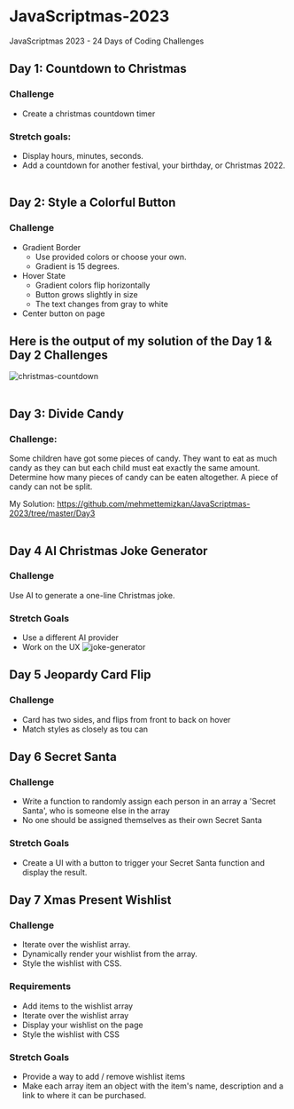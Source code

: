 # JavaScriptmas-2023

JavaScriptmas 2023 - 24 Days of Coding Challenges

## Day 1: Countdown to Christmas
### Challenge
* Create a christmas countdown timer
### Stretch goals:
* Display hours, minutes, seconds.
* Add a countdown for another festival, your birthday, or Christmas 2022.
<br> <br>


## Day 2: Style a Colorful Button
### Challenge
* Gradient Border
  * Use provided colors or choose your own.
  * Gradient is 15 degrees.
* Hover State
  * Gradient colors flip horizontally
  * Button grows slightly in size
  * The text changes from gray to white
* Center button on page

## Here is the output of my solution of the Day 1 & Day 2 Challenges
![christmas-countdown](https://github.com/mehmettemizkan/JavaScriptmas-2023/assets/56386597/7d212789-f8a7-4292-99a9-bb298081c861) <br> <br>

## Day 3: Divide Candy
### Challenge:
Some children have got some pieces of candy. They want to eat as much candy as they can but each child must eat exactly the same amount. Determine how many pieces of candy can be eaten altogether. A piece of candy can not be split.

My Solution: https://github.com/mehmettemizkan/JavaScriptmas-2023/tree/master/Day3 <br> <br>

## Day 4 AI Christmas Joke Generator
### Challenge
Use AI to generate a one-line Christmas joke. <br>
### Stretch Goals
* Use a different AI provider
* Work on the UX
![joke-generator](https://github.com/mehmettemizkan/JavaScriptmas-2023/assets/56386597/c655c6d2-8f27-486a-9c82-3477aa2e86aa)

## Day 5 Jeopardy Card Flip
### Challenge
* Card has two sides, and flips from front to back on hover
* Match styles as closely as tou can

## Day 6 Secret Santa
### Challenge
* Write a function to randomly assign each person in an array a 'Secret Santa', who is someone else in the array
* No one should be assigned themselves as their own Secret Santa
### Stretch Goals
* Create a UI with a button to trigger your Secret Santa function and display the result.

## Day 7 Xmas Present Wishlist
### Challenge
* Iterate over the wishlist array.
* Dynamically render your wishlist from the array.
* Style the wishlist with CSS.
### Requirements
* Add items to the wishlist array
* Iterate over the wishlist array
* Display your wishlist on the page
* Style the wishlist with CSS
### Stretch Goals
* Provide a way to add / remove wishlist items
* Make each array item an object with the item's name, description and a link to where it can be purchased.

